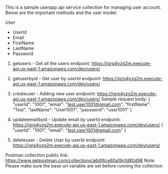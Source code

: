 This is a sample userapp api service collection for managing user account. 
Below are the important methods and the user model:

User
-   UserId
-   Email
-   FirstName
-   LastName
-   Password


1. getusers - Get all the users
endpoint:   https://igrp4yzg2m.execute-api.us-east-1.amazonaws.com/dev/users/

2. getuserbyid - Get user by userId
endpoint:   https://igrp4yzg2m.execute-api.us-east-1.amazonaws.com/dev/users/<userId>

3. createuser - Adding new user
endpoint:   https://igrp4yzg2m.execute-api.us-east-1.amazonaws.com/dev/users/
Sample request body:
{
    "userId": "1001",
    "email": "test.user1001@gmail.com",
    "firstName": "Test",
    "lastName": "User1001",
    "password": "user1001"
}

4. updateemailbyid - Update email by userId
endpoint:   https://igrp4yzg2m.execute-api.us-east-1.amazonaws.com/dev/users/
{
    "userId": "1001",
    "email": "test.user1001@gmail.com"
}

5. deleteuser - Delete User by userId
endpoint:   https://igrp4yzg2m.execute-api.us-east-1.amazonaws.com/dev/users/<userId>



Postman collection public link:
https://www.getpostman.com/collections/a6df4ce80a19cfd80d98
Note: Please make sure the base url variable are set before running the collection